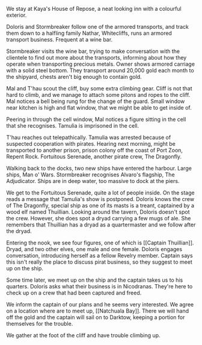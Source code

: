 We stay at Kaya's House of Repose, a neat looking inn with a colourful exterior.

Doloris and Stormbreaker follow one of the armored transports, and track them down to a halfling family Nathar, Whitecliffs, runs an armored transport business. Frequent at a wine bar.

Stormbreaker visits the wine bar, trying to make conversation with the clientele to find out more about the transports, informing about how they operate when transporting precious metals. Owner shows armored carriage with a solid steel bottom. They transport around 20,000 gold each month to the shipyard, chests aren't big enough to contain gold.

Mal and T'hau scout the cliff, buy some extra climbing gear. Cliff is not that hard to climb, and we manage to attach some pitons and ropes to the cliff. Mal notices a bell being rung for the change of the guard. Small window near kitchen is high and flat window, that we might be able to get inside of.

Peering in through the cell window, Mal notices a figure sitting in the cell that she recognises. Tamulia is imprisoned in the cell.

T'hau reaches out telepathically. Tamulia was arrested because of suspected cooperation with pirates. Hearing next morning, might be transported to another prison, prison colony off the coast of Port Zoon, Repent Rock. Fortuitous Serenade, another pirate crew, The Dragonfly.

Walking back to the docks, two new ships have entered the harbour. Large ships, Man o' Wars. Stormbreaker recognises Alvaro's flagship, The Adjudicator. Ships are in deep water, too massive to dock at the piers.

We get to the Fortuitous Serenade, quite a lot of people inside. On the stage reads a message that Tamulia's show is postponed. Doloris knows the crew of The Dragonfly, special ship as one of its masts is a treant, captained by a wood elf named Thuillian. Looking around the tavern, Doloris doesn't spot the crew. However, she does spot a dryad carrying a few mugs of ale. She remembers that Thuillian has a dryad as a quartermaster and we follow after the dryad.

Entering the nook, we see four figures, one of which is [[Captain Thuillian]]. Dryad, and two other elves, one male and one female. Doloris engages conversation, introducing herself as a fellow Revelry member. Captain says this isn't really the place to discuss pirat business, so they suggest to meet up on the ship.

Some time later, we meet up on the ship and the captain takes us to his quarters. Doloris asks what their business is in Nicodranas. They're here to check up on a crew that had been captured and freed.

We inform the captain of our plans and he seems very interested. We agree on a location where are to meet up, [[Natchuala Bay]]. There we will hand off the gold and the captain will sail on to Darktow, keeping a portion for themselves for the trouble.

We gather at the foot of the cliff and have trouble climbing up.